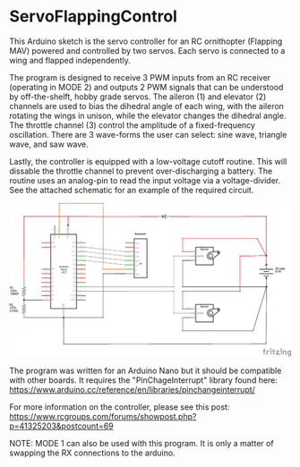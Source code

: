# ServoFlappingControl
This Arduino sketch is the servo controller for an RC ornithopter (Flapping MAV) powered and controlled by two servos. Each servo is connected to a wing and flapped independently.

The program is designed to receive 3 PWM inputs from an RC receiver (operating in MODE 2) and outputs 2 PWM signals that can be understood by off-the-shelft, hobby grade servos. The aileron (1) and elevator (2) channels are used to bias the dihedral angle of each wing, with the aileron rotating the wings in unison, while the elevator changes the dihedral angle. The throttle channel (3) control the amplitude of a fixed-frequency oscillation. There are 3 wave-forms the user can select: sine wave, triangle wave, and saw wave. 

Lastly, the controller is equipped with a low-voltage cutoff routine. This will dissable the throttle channel to prevent over-discharging a battery. The routine uses an analog-pin to read the input voltage via a voltage-divider. See the attached schematic for an example of the required circuit.

![picture](ReceiverServoFlap_VoltCutoff.png)

The program was written for an Arduino Nano but it should be compatible with other boards. It requires the "PinChageInterrupt" library found here:
https://www.arduino.cc/reference/en/libraries/pinchangeinterrupt/

For more information on the controller, please see this post:
https://www.rcgroups.com/forums/showpost.php?p=41325203&postcount=69

NOTE: MODE 1 can also be used with this program. It is only a matter of swapping the RX connections to the arduino.

